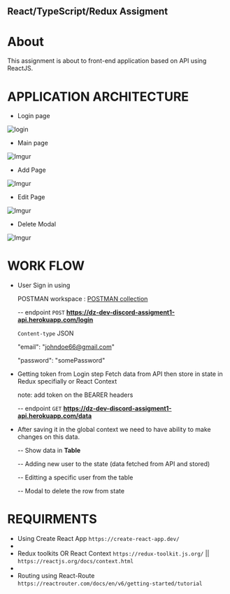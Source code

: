 ## React/TypeScript/Redux Assigment

# About

This assignment is about to front-end application based on API using ReactJS.

# APPLICATION ARCHITECTURE

- Login page


![login](https://i.imgur.com/J9Vp9Qn.png)

- Main page


![Imgur](https://i.imgur.com/gWhPbVY.png)

- Add Page


![Imgur](https://i.imgur.com/SXpZ6Dx.png)

- Edit Page


![Imgur](https://i.imgur.com/tJqZsXK.png)

- Delete Modal


![Imgur](https://i.imgur.com/jXANcUV.png)

# WORK FLOW
- User Sign in using
  
  POSTMAN workspace : [POSTMAN collection](https://www.getpostman.com/collections/e8f9e0fe457f0c4dd343)

  -- endpoint `POST` **https://dz-dev-discord-assigment1-api.herokuapp.com/login**
  
  `Content-type` JSON  

  "email": "johndoe66@gmail.com"
  
  "password": "somePassword"
  
 
- Getting token from Login step Fetch data from API then store in state in Redux specifially or React Context

  note: add token on the BEARER headers

  -- endpoint `GET` **https://dz-dev-discord-assigment1-api.herokuapp.com/data**
  
  
- After saving it in the global context we need to have ability to make changes on this data.


    -- Show data in **Table**
    
    -- Adding new user to the state (data fetched from API and stored)
    
    -- Editting a specific user from the table
    
    -- Modal to delete the row from state

# REQUIRMENTS

- Using Create React App `https://create-react-app.dev/`
- 
- Redux toolkits OR React Context `https://redux-toolkit.js.org/` || `https://reactjs.org/docs/context.html`
- 
- Routing using React-Route `https://reactrouter.com/docs/en/v6/getting-started/tutorial`
